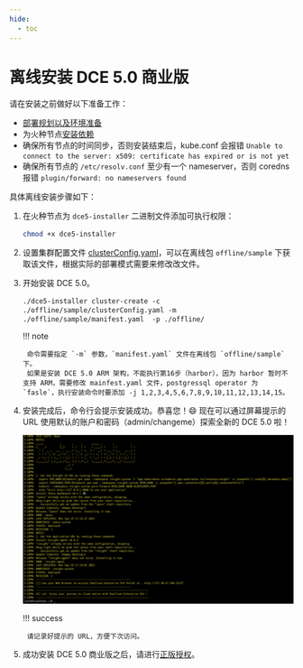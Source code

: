 ```yaml
---
hide:
  - toc
---
```


# 离线安装 DCE 5.0 商业版

请在安装之前做好以下准备工作：

- [部署规划以及环境准备](deploy-plan.md)
- 为火种节点[安装依赖](../install-tools.md)
- 确保所有节点的时间同步，否则安装结束后，kube.conf 会报错 `Unable to connect to the server: x509: certificate has expired or is not yet`
- 确保所有节点的 `/etc/resolv.conf` 至少有一个 nameserver，否则 coredns 报错 `plugin/forward: no nameservers found`

具体离线安装步骤如下：

1. 在火种节点为 `dce5-installer` 二进制文件添加可执行权限：

    ```bash
    chmod +x dce5-installer
    ```

2. 设置集群配置文件 [clusterConfig.yaml](clusterconfig.md)，可以在离线包 `offline/sample` 下获取该文件，根据实际的部署模式需要来修改改文件。

3. 开始安装 DCE 5.0。

    ```shell
    ./dce5-installer cluster-create -c ./offline/sample/clusterConfig.yaml -m ./offline/sample/manifest.yaml  -p ./offline/
    ```

    !!! note

        命令需要指定 `-m` 参数，`manifest.yaml` 文件在离线包 `offline/sample` 下。
        如果是安装 DCE 5.0 ARM 架构，不能执行第16步（harbor），因为 harbor 暂时不支持 ARM，需要修改 mainfest.yaml 文件，postgressql operator 为 `fasle`，执行安装命令时要添加 -j 1,2,3,4,5,6,7,8,9,10,11,12,13,14,15。

4. 安装完成后，命令行会提示安装成功。恭喜您！:smile: 现在可以通过屏幕提示的 URL 使用默认的账户和密码（admin/changeme）探索全新的 DCE 5.0 啦！

    ![success](../images/success.png)

    !!! success

        请记录好提示的 URL，方便下次访问。

5. 成功安装 DCE 5.0 商业版之后，请进行[正版授权](https://qingflow.com/f/e3291647)。
